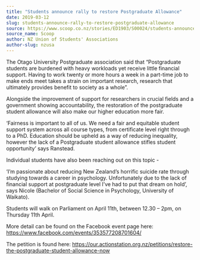 ```yaml
---
title: "Students announce rally to restore Postgraduate Allowance"
date: 2019-03-12
slug: students-announce-rally-to-restore-postgraduate-allowance
source: https://www.scoop.co.nz/stories/ED1903/S00024/students-announce-rally-to-restore-postgraduate-allowance.htm
source_name: Scoop
author: NZ Union of Students' Associations
author-slug: nzusa
---
```


<p>The Otago University Postgraduate association
said that “Postgraduate students are burdened with heavy
workloads yet receive little financial support. Having to
work twenty or more hours a week in a part-time job to make
ends meet takes a strain on important research, research
that ultimately provides benefit to society as a
whole”.</p>

<p>Alongside the improvement of support for
researchers in crucial fields and a government showing
accountability, the restoration of the postgraduate student
allowance will also make our higher education more
fair.</p>

<p>‘Fairness is important to all of us. We need a
fair and equitable student support system across all course
types, from certificate level right through to a PhD.
Education should be upheld as a way of reducing inequality,
however the lack of a Postgraduate student allowance stifles
student opportunity’ says Ranstead.</p>

<p>Individual students
have also been reaching out on this topic -<p>

<p>‘I’m
passionate about reducing New Zealand’s horrific suicide
rate through studying towards a career in psychology.
Unfortunately due to the lack of financial support at
postgraduate level I’ve had to put that dream on hold’,
says Nicole (Bachelor of Social Science in Psychology,
University of Waikato).</p>

<p>Students will walk on Parliament
on April 11th, between 12.30 – 2pm, on Thursday 11th
April.</p>

<p>More detail can be found on the Facebook event page
here: <a href="https://www.facebook.com/events/353577208701604/" target="_blank">https://www.facebook.com/events/353577208701604/</a></p>

<p>The
petition is found here: <a href="http://www.students.org.nz/r?u=UWx-01KfvOcDwIQ-4le9YbBNyhYnetM7EzRoPhkAa8MApv4d_EhmaBJcVlo1k4L1Be6Bs_vYCfbk601u1cP9p9mHc_Vg3jqIpDtB8l4h5x4Z8LbJipaivEnxI7pR_4BZ&amp;e=96a217cc8fd583b68bf0086c230fcdc10c832467&amp;utm_source=students&amp;utm_medium=email&amp;utm_campaign=pgallowancerally&amp;n=1" target="_blank">https://our.actionstation.org.nz/petitions/restore-the-postgraduate-student-allowance-now</a></p>

<p></p>